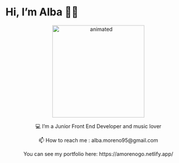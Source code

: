 # Hi, I’m Alba 👋🏼

<p align="center">
    <img src="https://media.giphy.com/media/bpmNf92LmkoMw/giphy.gif" alt="animated" width="250" height="250"  />
  
  </br>
  
  <p align="center">
  💻 I’m a Junior Front End Developer and music lover
  </p>

  <p align="center">
  📫 How to reach me : alba.moreno95@gmail.com
  </p>
  
  <p align="center">  
    You can see my portfolio here: https://amorenogo.netlify.app/
  </p>
  
  
  
   
</p>
